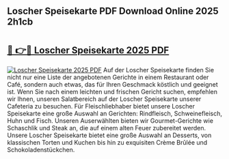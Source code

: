 ## Loscher Speisekarte PDF Download Online 2025 2h1cb

# <h2><a href="http://gc9n3sn.nevu.top/?p=Loscher+Speisekarte">🔗 👉🔴 Loscher Speisekarte 2025 PDF</a></h2>

[![Loscher Speisekarte 2025 PDF](https://i.imgur.com/dBaPXMq.png)](http://gc9n3sn.nevu.top/?p=Loscher+Speisekarte)
Auf der Loscher Speisekarte finden Sie nicht nur eine Liste der angebotenen Gerichte in einem Restaurant oder Café, sondern auch etwas, das für Ihren Geschmack köstlich und geeignet ist. Wenn Sie nach einem leichten und frischen Gericht suchen, empfehlen wir Ihnen, unseren Salatbereich auf der Loscher Speisekarte unserer Cafeteria zu besuchen. Für Fleischliebhaber bietet unsere Loscher Speisekarte eine große Auswahl an Gerichten: Rindfleisch, Schweinefleisch, Huhn und Fisch. Unseren Auserwählten bieten wir Gourmet-Gerichte wie Schaschlik und Steak an, die auf einem alten Feuer zubereitet werden. Unsere Loscher Speisekarte bietet eine große Auswahl an Desserts, von klassischen Torten und Kuchen bis hin zu exquisiten Crème Brûlée und Schokoladenstückchen.
